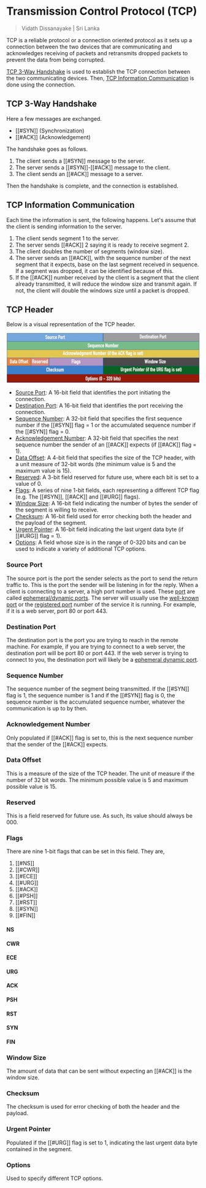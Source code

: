 # Transmission Control Protocol (TCP)

> Vidath Dissanayake | Sri Lanka

TCP is a reliable protocol or a connection oriented protocol as it sets up a connection between the two devices that are communicating and acknowledges receiving of packets and retransmits dropped packets to prevent the data from being corrupted.

[TCP 3-Way Handshake](#TCP%203-Way%20Handshake) is used to establish the TCP connection between the two communicating devices. Then, [TCP Information Communication](#TCP%20Information%20Communication) is done using the connection.

## TCP 3-Way Handshake

Here a few messages are exchanged.

- [[#SYN]] (Synchronization)
- [[#ACK]] (Acknowledgement)

The handshake goes as follows.

1. The client sends a [[#SYN]] message to the server.
2. The server sends a [[#SYN]]-[[#ACK]] message to the client.
3. The client sends an [[#ACK]] message to a server.

Then the handshake is complete, and the connection is established.


## TCP Information Communication

Each time the information is sent, the following happens. Let's assume that the client is sending information to the server.
1. The client sends segment 1 to the server.
2. The server sends [[#ACK]] 2 saying it is ready to receive segment 2.
3. The client doubles the number of segments (window size).
4. The server sends an [[#ACK]], with the sequence number of the next segment that it expects, base on the last segment received in sequence. If a segment was dropped, it can be identified because of this.
5. If the [[#ACK]] number received by the client is a segment that the client already transmitted, it will reduce the window size and transmit again. If not, the client will double the windows size until a packet is dropped.


## TCP Header

Below is a visual representation of the TCP header.

![tcp header](assets/images/tcp%20header.png)

- [Source Port](#Source%20Port): A 16-bit field that identifies the port initiating the connection.
- [Destination Port](#Destination%20Port): A 16-bit field that identifies the port receiving the connection.
- [Sequence Number](#Sequence%20Number): A 32-bit field that specifies the first sequence number if the [[#SYN]] flag = 1 or the accumulated sequence number if the [[#SYN]] flag = 0.
- [Acknowledgement Number](#Acknowledgement%20Number): A 32-bit field that specifies the next sequence number the sender of an [[#ACK]] expects (if [[#ACK]] flag = 1).
- [Data Offset](#Data%20Offset): A 4-bit field that specifies the size of the TCP header, with a unit measure of 32-bit words (the minimum value is 5 and the maximum value is 15).
- [Reserved](#Reserved): A 3-bit field reserved for future use, where each bit is set to a value of 0.
- [Flags](#Flags): A series of nine 1-bit fields, each representing a different TCP flag (e.g. The [[#SYN]], [[#ACK]] and [[#URG]] flags).
- [Window Size](#Window%20Size): A 16-bit field indicating the number of bytes the sender of the segment is willing to receive.
- [Checksum](#Checksum): A 16-bit field used for error checking both the header and the payload of the segment.
- [Urgent Pointer](#Urgent%20Pointer): A 16-bit field indicating the last urgent data byte (if [[#URG]] flag = 1).
- [Options](#Options): A field whose size is in the range of 0-320 bits and can be used to indicate a variety of additional TCP options.

### Source Port

The source port is the port the sender selects as the port to send the return traffic to. This is the port the sender will be listening in for the reply. When a client is connecting to a server, a high port number is used. These [port](../../port.md) are called [ephemeral/dynamic ports](../../port.md#Ephemeral%20Dynamic%20Ports). The server will usually use the [well-known port](../../port.md#Well-Known%20Ports) or the [registered port](../../port.md#Registered%20Ports) number of the service it is running. For example, if it is a web server, port 80 or port 443.

### Destination Port

The destination port is the port you are trying to reach in the remote machine. For example, if you are trying to connect to a web server, the destination port will be port 80 or port 443. If the web server is trying to connect to you, the destination port will likely be a [ephemeral dynamic port](../../port.md#Ephemeral%20Dynamic%20Ports).

### Sequence Number

The sequence number of the segment being transmitted. If the [[#SYN]] flag is 1, the sequence number is 1 and if the [[#SYN]] flag is 0, the sequence number is the accumulated sequence number, whatever the communication is up to by then.

### Acknowledgement Number

Only populated if [[#ACK]] flag is set to, this is the next sequence number that the sender of the [[#ACK]] expects. 

### Data Offset

This is a measure of the size of the TCP header. The unit of measure if the number of 32 bit words. The minimum possible value is 5 and maximum possible value is 15.

### Reserved

This is a field reserved for future use. As such, its value should always be 000.

### Flags

There are nine 1-bit flags that can be set in this field. They are,
1. [[#NS]]
2. [[#CWR]]
3. [[#ECE]]
4. [[#URG]]
5. [[#ACK]]
6. [[#PSH]]
7. [[#RST]]
8. [[#SYN]]
9. [[#FIN]]

#### NS

#### CWR

#### ECE

#### URG

#### ACK

#### PSH

#### RST

#### SYN

#### FIN

### Window Size

The amount of data that can be sent without expecting an [[#ACK]] is the window size. 

### Checksum

The checksum is used for error checking of both the header and the payload.

### Urgent Pointer

Populated if the [[#URG]] flag is set to 1, indicating the last urgent data byte contained in the segment.

### Options

Used to specify different TCP options.